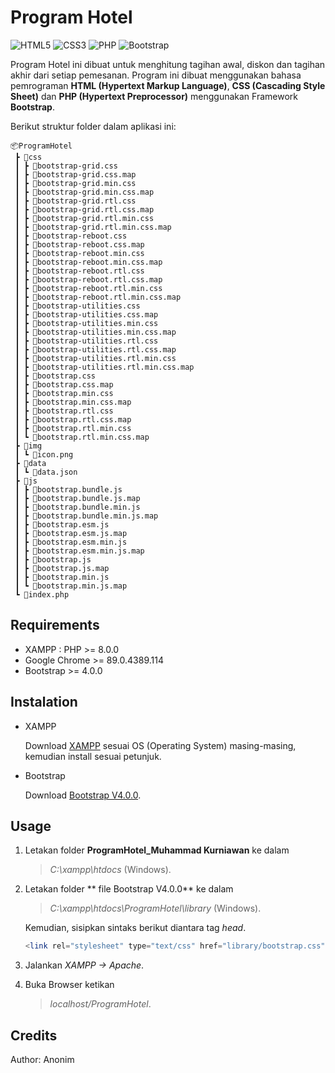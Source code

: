 # Program Hotel

<img alt="HTML5" src="https://img.shields.io/badge/html5%20-%23E34F26.svg?&style=for-the-badge&logo=html5&logoColor=white"/> 
<img alt="CSS3" src="https://img.shields.io/badge/css3%20-%231572B6.svg?&style=for-the-badge&logo=css3&logoColor=white"/>
<img alt="PHP" src="https://img.shields.io/badge/php-%23777BB4.svg?&style=for-the-badge&logo=php&logoColor=white"/>
<img alt="Bootstrap" src="https://img.shields.io/badge/bootstrap%20-%23563D7C.svg?&style=for-the-badge&logo=bootstrap&logoColor=white"/>

Program Hotel ini dibuat untuk menghitung tagihan awal, diskon dan tagihan akhir dari setiap pemesanan. Program ini dibuat menggunakan bahasa pemrograman **HTML (Hypertext Markup Language)**, **CSS (Cascading Style Sheet)** dan **PHP (Hypertext Preprocessor)** menggunakan Framework **Bootstrap**.

Berikut struktur folder dalam aplikasi ini:

```
📦ProgramHotel
 ┣ 📂css
 ┃ ┣ 📜bootstrap-grid.css
 ┃ ┣ 📜bootstrap-grid.css.map
 ┃ ┣ 📜bootstrap-grid.min.css
 ┃ ┣ 📜bootstrap-grid.min.css.map
 ┃ ┣ 📜bootstrap-grid.rtl.css
 ┃ ┣ 📜bootstrap-grid.rtl.css.map
 ┃ ┣ 📜bootstrap-grid.rtl.min.css
 ┃ ┣ 📜bootstrap-grid.rtl.min.css.map
 ┃ ┣ 📜bootstrap-reboot.css
 ┃ ┣ 📜bootstrap-reboot.css.map
 ┃ ┣ 📜bootstrap-reboot.min.css
 ┃ ┣ 📜bootstrap-reboot.min.css.map
 ┃ ┣ 📜bootstrap-reboot.rtl.css
 ┃ ┣ 📜bootstrap-reboot.rtl.css.map
 ┃ ┣ 📜bootstrap-reboot.rtl.min.css
 ┃ ┣ 📜bootstrap-reboot.rtl.min.css.map
 ┃ ┣ 📜bootstrap-utilities.css
 ┃ ┣ 📜bootstrap-utilities.css.map
 ┃ ┣ 📜bootstrap-utilities.min.css
 ┃ ┣ 📜bootstrap-utilities.min.css.map
 ┃ ┣ 📜bootstrap-utilities.rtl.css
 ┃ ┣ 📜bootstrap-utilities.rtl.css.map
 ┃ ┣ 📜bootstrap-utilities.rtl.min.css
 ┃ ┣ 📜bootstrap-utilities.rtl.min.css.map
 ┃ ┣ 📜bootstrap.css
 ┃ ┣ 📜bootstrap.css.map
 ┃ ┣ 📜bootstrap.min.css
 ┃ ┣ 📜bootstrap.min.css.map
 ┃ ┣ 📜bootstrap.rtl.css
 ┃ ┣ 📜bootstrap.rtl.css.map
 ┃ ┣ 📜bootstrap.rtl.min.css
 ┃ ┗ 📜bootstrap.rtl.min.css.map
 ┣ 📂img
 ┃ ┗ 📜icon.png
 ┣ 📂data
 ┃ ┗ 📜data.json
 ┣ 📂js
 ┃ ┣ 📜bootstrap.bundle.js
 ┃ ┣ 📜bootstrap.bundle.js.map
 ┃ ┣ 📜bootstrap.bundle.min.js
 ┃ ┣ 📜bootstrap.bundle.min.js.map
 ┃ ┣ 📜bootstrap.esm.js
 ┃ ┣ 📜bootstrap.esm.js.map
 ┃ ┣ 📜bootstrap.esm.min.js
 ┃ ┣ 📜bootstrap.esm.min.js.map
 ┃ ┣ 📜bootstrap.js
 ┃ ┣ 📜bootstrap.js.map
 ┃ ┣ 📜bootstrap.min.js
 ┃ ┗ 📜bootstrap.min.js.map
 ┗ 📜index.php
```

## Requirements

* XAMPP : PHP >= 8.0.0
* Google Chrome >= 89.0.4389.114
* Bootstrap >= 4.0.0 

## Instalation

* XAMPP

   Download [XAMPP](https://www.apachefriends.org/download.html) sesuai OS (Operating System) masing-masing, kemudian install sesuai petunjuk.

*  Bootstrap

   Download [Bootstrap V4.0.0](https://getbootstrap.com/docs/4.0/getting-started/download/).
   
## Usage

1. Letakan folder **ProgramHotel_Muhammad Kurniawan** ke dalam 
    > *C:\xampp\htdocs*  (Windows).
2. Letakan folder ** file Bootstrap V4.0.0** ke dalam 
    > *C:\xampp\htdocs\ProgramHotel\library*  (Windows).
   
   Kemudian, sisipkan sintaks berikut diantara tag *head*.
    ```php
    <link rel="stylesheet" type="text/css" href="library/bootstrap.css">
    ```
5. Jalankan *XAMPP -> Apache*.
6. Buka Browser ketikan 
   > *localhost/ProgramHotel*.

## Credits

   Author: Anonim